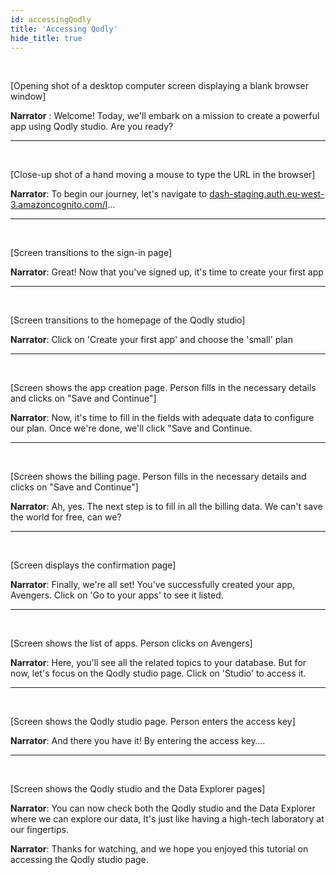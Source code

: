 ```yaml
---
id: accessingQodly
title: 'Accessing Qodly'
hide_title: true
---
```


<br />

[Opening shot of a desktop computer screen displaying a blank browser window]

**Narrator** : Welcome! Today, we'll embark on a mission to create a powerful app using Qodly studio. Are you ready?

---
<br />

[Close-up shot of a hand moving a mouse to type the URL in the browser]

**Narrator**: To begin our journey, let's navigate to [dash-staging.auth.eu-west-3.amazoncognito.com/l](http://dash-staging.auth.eu-west-3.amazoncognito.com/l)...

---
<br />

[Screen transitions to the sign-in page]

**Narrator**: Great! Now that you've signed up, it's time to create your first app

---
<br />

[Screen transitions to the homepage of the Qodly studio]

**Narrator**:  Click on 'Create your first app' and choose the 'small' plan

---
<br />

[Screen shows the app creation page. Person fills in the necessary details and clicks on "Save and Continue"]

**Narrator**: Now, it's time to fill in the fields with adequate data to configure our plan. Once we're done, we'll click "Save and Continue.

---
<br />

[Screen shows the billing page. Person fills in the necessary details and clicks on "Save and Continue"]

**Narrator**: Ah, yes. The next step is to fill in all the billing data. We can't save the world for free, can we?

---
<br />

[Screen displays the confirmation page]

**Narrator**: Finally, we're all set! You've successfully created your app, Avengers. Click on 'Go to your apps' to see it listed.

---
<br />

[Screen shows the list of apps. Person clicks on Avengers]

**Narrator**: Here, you'll see all the related topics to your database. But for now, let's focus on the Qodly studio page. Click on 'Studio' to access it.

---
<br />

[Screen shows the Qodly studio page. Person enters the access key]

**Narrator**: And there you have it! By entering the access key….

---
<br />

[Screen shows the Qodly studio and the Data Explorer pages]

**Narrator**: You can now check both the Qodly studio and the Data Explorer where we can explore our data, It's just like having a high-tech laboratory at our fingertips. 

**Narrator**: Thanks for watching, and we hope you enjoyed this tutorial on accessing the Qodly studio page.